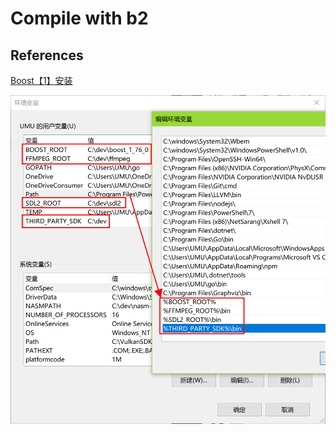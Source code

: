 # Compile with b2

## References

[Boost【1】安装](https://blog.umu618.com/2020/09/11/umutech-boost-1-installation/)

![environment variable](env.png)
